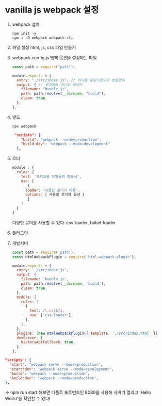 # vanilla js webpack 설정

1. webpack 설치

   ```shell
   npm init -y
   npm i -D webpack webpack-cli
   ```

   

2. 파일 생성
   html, js, css 파일 만들기

3. webpack.config.js
   웹팩 옵션을 설정하는 파일

   ```javascript
   const path = require("path");
   
   module.exports = {
     entry: "./src/index.js", // 어디를 출발지점으로 번들할지
     output: { // 결과물을 어디로 보낼지
       filename: "bundle.js",
       path: path.resolve(__dirname, "build"),
       clean: true,
     },
   };
   ```

   

4. 빌드

   ```javascript
   npx webpack
   ```

   ```json
    "scripts": {
       "build": "webpack --mode=production",
       "build:dev": "webpack --mode=development"
     },
   ```

   

5. 로더

   ```javascript
   module : {
     rules: {
       test: '가지고올 파일들의 정규식',
       use: [
          {
     	 loader: '사용할 로더의 이름',
     	 options: { 사용할 로더의 옵션 }
          }
       ]
     }
   }
   ```

   다양한 로더를 사용할 수 있다. css-loader, babel-loader 

6. 플러그인

7. 개발서버

   ```javascript
   const path = require('path');
   const HtmlWebpackPlugin = require('html-webpack-plugin');
   
   module.exports = {
     entry: './src/index.js',
     output: {
       filename: 'bundle.js',
       path: path.resolve(__dirname, 'build'),
       clean: true,
     },
     module: {
       rules: [
         {
           test: /\.css$/i,
           use: ['css-loader'],
         },
       ],
     },
     plugins: [new HtmlWebpackPlugin({ template: './src/index.html' })],
     devServer: {
       historyApiFallback: true,
     },
   };

```json
"scripts": {
  "start": "webpack serve --mode=production",
  "start:dev": "webpack serve --mode=development",
  "build": "webpack --mode=production",
  "build:dev": "webpack --mode=production",
},
```

-> npm run start 해보면 디폴트 포트번호인 8080을 사용해 서버가 열리고 'Hello World'를 확인할 수 있다!